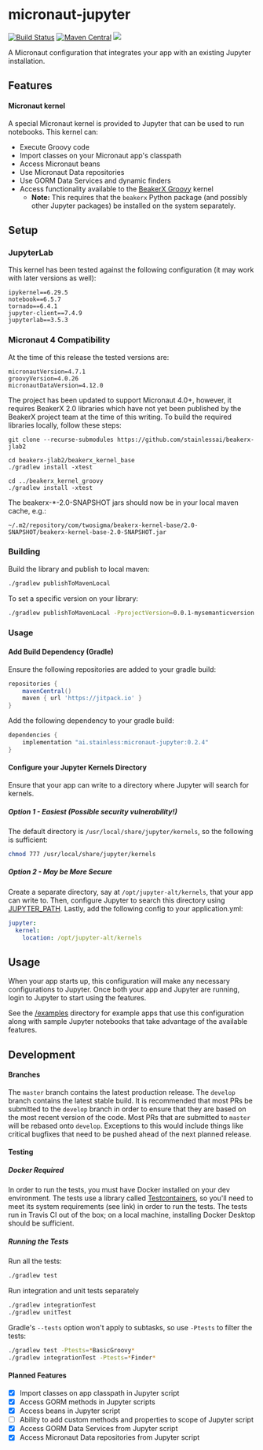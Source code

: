 micronaut-jupyter
===

[![Build Status](https://travis-ci.org/stainlessai/micronaut-jupyter.svg?branch=master)](https://travis-ci.org/stainlessai/micronaut-jupyter)
[![Maven Central](https://maven-badges.herokuapp.com/maven-central/ai.stainless/micronaut-jupyter/badge.svg)](https://maven-badges.herokuapp.com/maven-central/ai.stainless/micronaut-jupyter)
[![](https://jitpack.io/v/stainlessai/micronaut-jupyter.svg)](https://jitpack.io/#stainlessai/micronaut-jupyter)

A Micronaut configuration that integrates your app with an existing Jupyter
installation.

## Features

#### Micronaut kernel
A special Micronaut kernel is provided to Jupyter that can be used to run
notebooks. This kernel can:
- Execute Groovy code
- Import classes on your Micronaut app's classpath 
- Access Micronaut beans
- Use Micronaut Data repositories
- Use GORM Data Services and dynamic finders
- Access functionality available to the
[BeakerX Groovy](https://nbviewer.jupyter.org/github/twosigma/beakerx/blob/master/StartHere.ipynb)
kernel
  - **Note:** This requires that the `beakerx` Python package (and possibly
    other Jupyter packages) be installed on the system separately.

## Setup

### JupyterLab

This kernel has been tested against the following configuration (it may work with later versions as well):

```
ipykernel==6.29.5
notebook==6.5.7
tornado==6.4.1
jupyter-client==7.4.9
jupyterlab==3.5.3
```

### Micronaut 4 Compatibility

At the time of this release the tested versions are:

```
micronautVersion=4.7.1
groovyVersion=4.0.26
micronautDataVersion=4.12.0
```

The project has been updated to support Micronaut 4.0+, however, it requires BeakerX 2.0
libraries which have not yet been published by the BeakerX project team at the time of this writing. To build the required
libraries locally, follow these steps:

```
git clone --recurse-submodules https://github.com/stainlessai/beakerx-jlab2  

cd beakerx-jlab2/beakerx_kernel_base
./gradlew install -xtest        

cd ../beakerx_kernel_groovy
./gradlew install -xtest
```              

The beakerx-*-2.0-SNAPSHOT jars should now be in your local maven cache, e.g.:
```
~/.m2/repository/com/twosigma/beakerx-kernel-base/2.0-SNAPSHOT/beakerx-kernel-base-2.0-SNAPSHOT.jar 
``` 

### Building
Build the library and publish to local maven:
```bash
./gradlew publishToMavenLocal
```                          

To set a specific version on your library:
```bash
./gradlew publishToMavenLocal -PprojectVersion=0.0.1-mysemanticversion
```

### Usage
#### Add Build Dependency (Gradle)
Ensure the following repositories are added to your gradle build:
```Groovy
repositories {
    mavenCentral()
    maven { url 'https://jitpack.io' }
}
```
Add the following dependency to your gradle build:
```Groovy
dependencies {
    implementation "ai.stainless:micronaut-jupyter:0.2.4"
}
```

#### Configure your Jupyter Kernels Directory
Ensure that your app can write to a directory where Jupyter will search for
kernels.

##### Option 1 - Easiest (**Possible security vulnerability!**)
The default directory is `/usr/local/share/jupyter/kernels`, so the following
is sufficient:
```bash
chmod 777 /usr/local/share/jupyter/kernels
``` 

##### Option 2 - May be More Secure 
Create a separate directory, say at `/opt/jupyter-alt/kernels`, that your app
can write to. Then, configure Jupyter to search this directory using
[JUPYTER_PATH](https://jupyter.readthedocs.io/en/latest/projects/jupyter-directories.html#envvar-JUPYTER_PATH).
Lastly, add the following config to your application.yml:
```yml
jupyter:
  kernel:
    location: /opt/jupyter-alt/kernels
```

## Usage
When your app starts up, this configuration will make any necessary
configurations to Jupyter. Once both your app and Jupyter are running, login to
Jupyter to start using the features. 

See the [/examples](examples/) directory for example apps that use this
configuration along with sample Jupyter notebooks that take advantage of the
available features.

## Development

#### Branches
The `master` branch contains the latest production release. The `develop` branch contains
the latest stable build. It is recommended that most PRs be submitted
to the `develop` branch in order to ensure that they are based on the most
recent version of the code. Most PRs that are submitted to `master` will be
rebased onto `develop`. Exceptions to this would include things like critical
bugfixes that need to be pushed ahead of the next planned release.

#### Testing

##### Docker Required
In order to run the tests, you must have Docker installed on your dev
environment. The tests use a library called
[Testcontainers](https://www.testcontainers.org/supported_docker_environment/),
so you'll need to meet its system requirements (see link) in order to run the
tests. The tests run in Travis CI out of the box; on a local machine,
installing Docker Desktop should be sufficient.

##### Running the Tests
Run all the tests:
```bash
./gradlew test
```

Run integration and unit tests separately
```bash
./gradlew integrationTest
./gradlew unitTest
```

Gradle's `--tests` option won't apply to subtasks, so use `-Ptests` to filter
the tests:
```bash
./gradlew test -Ptests=*BasicGroovy*
./gradlew integrationTest -Ptests=*Finder*
```



#### Planned Features
- [x] Import classes on app classpath in Jupyter script
- [x] Access GORM methods in Jupyter scripts
- [x] Access beans in Jupyter script
- [ ] Ability to add custom methods and properties to scope of Jupyter script
- [x] Access GORM Data Services from Jupyter script
- [x] Access Micronaut Data repositories from Jupyter script
